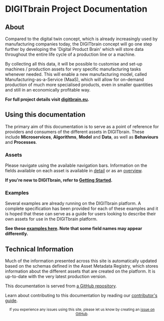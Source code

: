 # DIGITbrain Project Documentation

## About

Compared to the digital twin concept, which is already increasingly used by
manufacturing companies today, the DIGITbrain concept will go one step further
by developing the 'Digital Product Brain' which will store data throughout the
entire life cycle of a production line or a machine.

By collecting all this data, it will be possible to customise and set-up machines
/ production assets for very specific manufacturing tasks whenever needed. This will
enable a new manufacturing model, called Manufacturing-as-a-Service (MaaS), which will
allow for on-demand production of much more specialised products, even in smaller
quantities and still in an economically profitable way.

**For full project details visit [digitbrain.eu](https://digitbrain.eu/).**

## Using this documentation

The primary aim of this documentation is to serve as a point of reference for
providers and consumers of the different assets in DIGITbrain. These include
**Microservices**, **Algorithms**, **Model** and **Data**, as well as
**Behaviours** and **Processes**.

### Assets

Please navigate using the available navigation bars. Information on the
fields available on each asset is available in [detail](attributes)
or as an [overview](tables). 

**If you're new to DIGITbrain, refer to [Getting Started](start).**

### Examples

Several examples are already running on the DIGITbrain platform. A complete
specification has been provided for each of these examples and it is hoped that these
can serve as a guide for users looking to describe their own assets for use in
the DIGITbrain platform.

**See these [examples here](examples/). Note that some field names may appear differently.**

## Technical Information

Much of the information presented across this site is automatically
updated based on the schemas defined in the Asset Metadata Registry, which stores
information about the different assets that are created on the platform. It is
up-to-date with the very latest production version.

This documentation is served from 
[a GitHub repository](https://github.com/DIGITbrain/digitbrain.github.io).

Learn about contributing to this documentation by reading our [contributor's guide](https://github.com/DIGITbrain/digitbrain.github.io/blob/main/CONTRIBUTING.md).

<p style="text-align: center;"><sub>If you experience any issues using this site, please let us know by creating an <a href="https://github.com/DIGITbrain/digitbrain.github.io/issues/new">issue on GitHub</a>.</sub></p>
